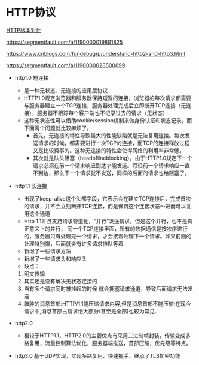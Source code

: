 # HTTP协议

[HTTP版本对比](https://www.cnblogs.com/andashu/p/6441271.html)

https://segmentfault.com/a/1190000019891825

https://www.cnblogs.com/fundebug/p/understand-http2-and-http3.html

https://segmentfault.com/a/1190000023500699

- http1.0 短连接
    - 是一种无状态、无连接的应用层协议
    - HTTP1.0规定浏览器和服务器保持短暂的连接，浏览器的每次请求都需要与服务器建立一个TCP连接，服务器处理完成后立即断开TCP连接（无连接），服务器不跟踪每个客户端也不记录过去的请求（无状态）
    - 这种无状态性可以借助cookie/session机制来做身份认证和状态记录。而下面两个问题就比较麻烦了。
        - 首先，无连接的特性导致最大的性能缺陷就是无法复用连接。每次发送请求的时候，都需要进行一次TCP的连接，而TCP的连接释放过程又是比较费事的。这种无连接的特性会使得网络的利用率非常低。
        - 其次就是队头阻塞（headoflineblocking）。由于HTTP1.0规定下一个请求必须在前一个请求响应到达才能发送。假设前一个请求响应一直不到达，那么下一个请求就不发送，同样的后面的请求也给阻塞了。
   
- http1.1 长连接
    - 出现了keep-alive这个头部字段，它表示会在建立TCP连接后，完成首次的请求，并不会立刻断开TCP连接，而是保持这个连接状态～进而可以复用这个通道
    - Http 1.1并且支持请求管道化，“并行”发送请求，但是这个并行，也不是真正意义上的并行，
      同一个TCP连接里面，所有的数据通信是按次序进行的，服务器只有处理完一个请求，才会接着处理下一个请求。如果前面的处理特别慢，后面就会有许多请求排队等着
    - 新增了一些请求方法
    - 新增了一些请求头和响应头
    - 缺点：
  1. 明文传输
  2. 其实还是没有解决无状态连接的
  3. 当有多个请求同时被挂起的时候 就会拥塞请求通道，导致后面请求无法发送
  4. 臃肿的消息首部:HTTP/1.1能压缩请求内容,但是消息首部不能压缩;在现今请求中,消息首部占请求绝大部分(甚至是全部)也较为常见.
 
- http2.0
    - 相较于HTTP1.1，HTTP2.0的主要优点有采用二进制帧封装，传输变成多路复用，流量控制算法优化，服务器端推送，首部压缩，优先级等特点。
  
- http3.0
  基于UDP实现，实现多路复用、快速握手、继承了TLS加密功能